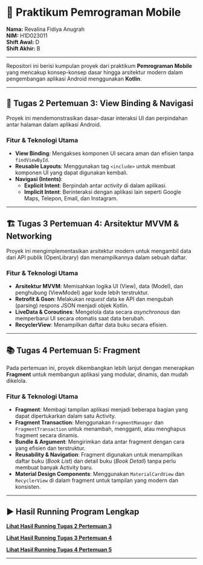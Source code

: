# 📱 Praktikum Pemrograman Mobile

**Nama:** Revalina Fidiya Anugrah  
**NIM:** H1D023011  
**Shift Awal:** D  
**Shift Akhir:** B  

---

Repositori ini berisi kumpulan proyek dari praktikum **Pemrograman Mobile** yang mencakup konsep-konsep dasar hingga arsitektur modern dalam pengembangan aplikasi Android menggunakan **Kotlin**.

---

## 🧩 Tugas 2 Pertemuan 3: View Binding & Navigasi

Proyek ini mendemonstrasikan dasar-dasar interaksi UI dan perpindahan antar halaman dalam aplikasi Android.

### **Fitur & Teknologi Utama**
- **View Binding**: Mengakses komponen UI secara aman dan efisien tanpa `findViewById`.
- **Reusable Layouts**: Menggunakan tag `<include>` untuk membuat komponen UI yang dapat digunakan kembali.
- **Navigasi (Intents)**:
  - **Explicit Intent**: Berpindah antar *activity* di dalam aplikasi.
  - **Implicit Intent**: Berinteraksi dengan aplikasi lain seperti Google Maps, Telepon, Email, dan Instagram.

---

## 🏗️ Tugas 3 Pertemuan 4: Arsitektur MVVM & Networking

Proyek ini mengimplementasikan arsitektur modern untuk mengambil data dari API publik (OpenLibrary) dan menampilkannya dalam sebuah daftar.

### **Fitur & Teknologi Utama**
- **Arsitektur MVVM**: Memisahkan logika UI (View), data (Model), dan penghubung (ViewModel) agar kode lebih terstruktur.
- **Retrofit & Gson**: Melakukan *request* data ke API dan mengubah (parsing) respons JSON menjadi objek Kotlin.
- **LiveData & Coroutines**: Mengelola data secara *asynchronous* dan memperbarui UI secara otomatis saat data berubah.
- **RecyclerView**: Menampilkan daftar data buku secara efisien.

---

## 📚 Tugas 4 Pertemuan 5: Fragment

Pada pertemuan ini, proyek dikembangkan lebih lanjut dengan menerapkan **Fragment** untuk membangun aplikasi yang modular, dinamis, dan mudah dikelola.

### **Fitur & Teknologi Utama**
- **Fragment**: Membagi tampilan aplikasi menjadi beberapa bagian yang dapat dipertukarkan dalam satu Activity.
- **Fragment Transaction**: Menggunakan `FragmentManager` dan `FragmentTransaction` untuk menambah, mengganti, atau menghapus fragment secara dinamis.
- **Bundle & Argument**: Mengirimkan data antar fragment dengan cara yang efisien dan terstruktur.
- **Reusability & Navigation**: Fragment digunakan untuk menampilkan daftar buku (*Book List*) dan detail buku (*Book Detail*) tanpa perlu membuat banyak Activity baru.
- **Material Design Components**: Menggunakan `MaterialCardView` dan `RecyclerView` di dalam fragment untuk tampilan yang modern dan konsisten.

---
## ▶️ Hasil Running Program Lengkap

**[Lihat Hasil Running Tugas 2 Pertemuan 3](https://drive.google.com/file/d/1vRPCSrdaqhAWsMkhSDh5wgXEqkbtLwO4/view?usp=sharing)**  


**[Lihat Hasil Running Tugas 3 Pertemuan 4](https://drive.google.com/file/d/1qzp7jAKItPxSf1q6zFF_-gKTONcyncie/view?usp=sharing)**  


**[Lihat Hasil Running Tugas 4 Pertemuan 5](https://drive.google.com/file/d/1Cmh2v6eQItxpOpzHcGKfPJqrKBAtOafB/view?usp=sharing)**  

---

